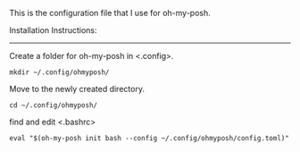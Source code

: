 This is the configuration file that I use for oh-my-posh.

Installation Instructions:

---------------------------------------------------------------------------

Create a folder for oh-my-posh in <.config>.

    mkdir ~/.config/ohmyposh/
  
Move to the newly created directory.

    cd ~/.config/ohmyposh/

find and edit <.bashrc>

    eval "$(oh-my-posh init bash --config ~/.config/ohmyposh/config.toml)"


